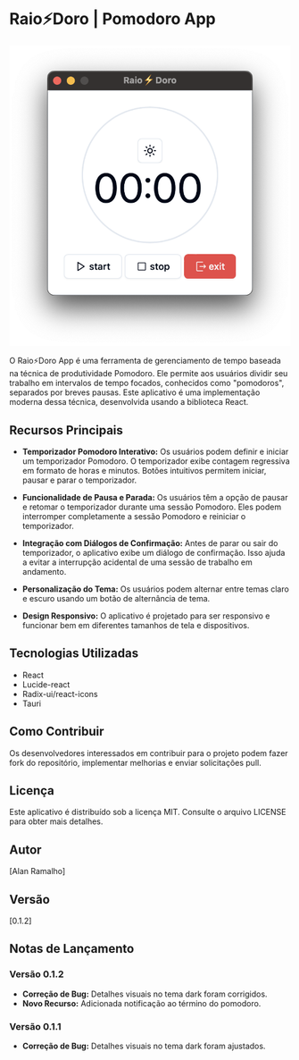 # Raio⚡️Doro | Pomodoro App

![Raio⚡️Doro App Screenshot](raiodoro.png)

O Raio⚡️Doro App é uma ferramenta de gerenciamento de tempo baseada na técnica de produtividade Pomodoro. Ele permite aos usuários dividir seu trabalho em intervalos de tempo focados, conhecidos como "pomodoros", separados por breves pausas. Este aplicativo é uma implementação moderna dessa técnica, desenvolvida usando a biblioteca React.

## Recursos Principais

- **Temporizador Pomodoro Interativo:** Os usuários podem definir e iniciar um temporizador Pomodoro. O temporizador exibe contagem regressiva em formato de horas e minutos. Botões intuitivos permitem iniciar, pausar e parar o temporizador.

- **Funcionalidade de Pausa e Parada:** Os usuários têm a opção de pausar e retomar o temporizador durante uma sessão Pomodoro. Eles podem interromper completamente a sessão Pomodoro e reiniciar o temporizador.

- **Integração com Diálogos de Confirmação:** Antes de parar ou sair do temporizador, o aplicativo exibe um diálogo de confirmação. Isso ajuda a evitar a interrupção acidental de uma sessão de trabalho em andamento.

- **Personalização do Tema:** Os usuários podem alternar entre temas claro e escuro usando um botão de alternância de tema.

- **Design Responsivo:** O aplicativo é projetado para ser responsivo e funcionar bem em diferentes tamanhos de tela e dispositivos.

## Tecnologias Utilizadas

- React
- Lucide-react
- Radix-ui/react-icons
- Tauri

## Como Contribuir

Os desenvolvedores interessados em contribuir para o projeto podem fazer fork do repositório, implementar melhorias e enviar solicitações pull.

## Licença

Este aplicativo é distribuído sob a licença MIT. Consulte o arquivo LICENSE para obter mais detalhes.

## Autor

[Alan Ramalho]

## Versão

[0.1.2]

## Notas de Lançamento

### Versão 0.1.2
- **Correção de Bug:** Detalhes visuais no tema dark foram corrigidos.
- **Novo Recurso:** Adicionada notificação ao término do pomodoro.

### Versão 0.1.1
- **Correção de Bug:** Detalhes visuais no tema dark foram ajustados.

